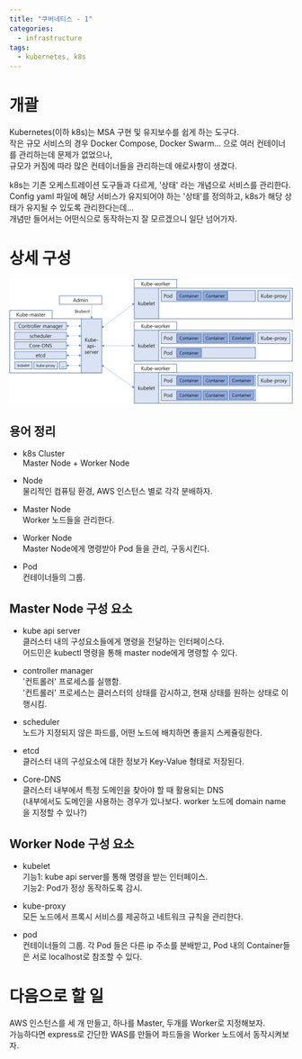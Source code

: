 ```yaml
---
title: "쿠버네티스 - 1"
categories: 
  - infrastructure
tags:
  - kubernetes, k8s
---
```


# 개괄
Kubernetes(이하 k8s)는 MSA 구현 및 유지보수를 쉽게 하는 도구다.   
작은 규모 서비스의 경우 Docker Compose, Docker Swarm... 으로 여러 컨테이너를 관리하는데 문제가 없었으나,   
규모가 커짐에 따라 많은 컨테이너들을 관리하는데 애로사항이 생겼다.   

k8s는 기존 오케스트레이션 도구들과 다르게, '상태' 라는 개념으로 서비스를 관리한다.    
Config yaml 파일에 해당 서비스가 유지되어야 하는 '상태'를 정의하고, k8s가 해당 상태가 유지될 수 있도록 관리한다는데...   
개념만 들어서는 어떤식으로 동작하는지 잘 모르겠으니 일단 넘어가자.

# 상세 구성
<img src="/assets/images/k8s/0414_k8s_diagram.png">

## 용어 정리
* k8s Cluster   
  Master Node + Worker Node   

* Node   
  물리적인 컴퓨팅 환경, AWS 인스턴스 별로 각각 분배하자.   

* Master Node   
  Worker 노드들을 관리한다.   

* Worker Node   
  Master Node에게 명령받아 Pod 들을 관리, 구동시킨다.   

* Pod   
  컨테이너들의 그룹.
  
## Master Node 구성 요소
* kube api server   
  클러스터 내의 구성요소들에게 명령을 전달하는 인터페이스다.   
  어드민은 kubectl 명령을 통해 master node에게 명령할 수 있다.   

* controller manager   
  '컨트롤러' 프로세스를 실행함.   
  '컨트롤러' 프로세스는 클러스터의 상태를 감시하고, 현재 상태를 원하는 상태로 이행시킴.   
  
* scheduler   
  노드가 지정되지 않은 파드를, 어떤 노드에 배치하면 좋을지 스케쥴링한다.

* etcd   
  클러스터 내의 구성요소에 대한 정보가 Key-Value 형태로 저장된다.   

* Core-DNS   
  클러스터 내부에서 특정 도메인을 찾아야 할 때 활용되는 DNS   
  (내부에서도 도메인을 사용하는 경우가 있나보다. worker 노드에 domain name을 지정할 수 있나?)

## Worker Node 구성 요소
* kubelet   
  기능1: kube api server를 통해 명령을 받는 인터페이스.   
  기능2: Pod가 정상 동작하도록 감시.

* kube-proxy   
  모든 노드에서 프록시 서비스를 제공하고 네트워크 규칙을 관리한다.   

* pod   
  컨테이너들의 그룹.
  각 Pod 들은 다른 ip 주소를 분배받고, Pod 내의 Container들은 서로 localhost로 참조할 수 있다.   

# 다음으로 할 일
AWS 인스턴스를 세 개 만들고, 하나를 Master, 두개를 Worker로 지정해보자.   
가능하다면 express로 간단한 WAS를 만들어 파드들을 Worker 노드에서 동작시켜보자.